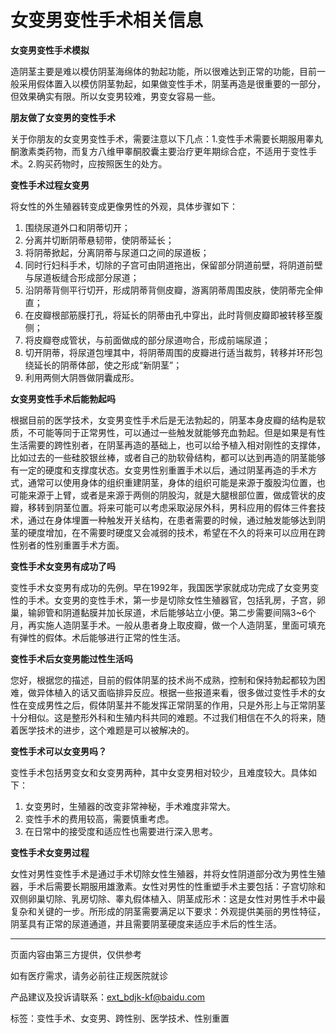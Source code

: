 # 女变男变性手术相关信息

**女变男变性手术模拟**

造阴茎主要是难以模仿阴茎海绵体的勃起功能，所以很难达到正常的功能，目前一般采用假体置入以模仿阴茎勃起，如果做变性手术，阴茎再造是很重要的一部分，但效果确实有限。所以女变男较难，男变女容易一些。

**朋友做了女变男的变性手术**

关于你朋友的女变男变性手术，需要注意以下几点：1.变性手术需要长期服用睾丸酮激素类药物，而复方八维甲睾酮胶囊主要治疗更年期综合症，不适用于变性手术。2.购买药物时，应按照医生的处方。

**变性手术过程女变男**

将女性的外生殖器转变成更像男性的外观，具体步骤如下：
1. 围绕尿道外口和阴蒂切开；
2. 分离并切断阴蒂悬韧带，使阴蒂延长；
3. 将阴蒂掀起，分离阴蒂与尿道口之间的尿道板；
4. 同时行妇科手术，切除的子宫可由阴道拖出，保留部分阴道前壁，将阴道前壁与尿道板缝合形成部分尿道；
5. 沿阴蒂背侧平行切开，形成阴蒂背侧皮瓣，游离阴蒂周围皮肤，使阴蒂完全伸直；
6. 在皮瓣根部筋膜打孔，将延长的阴蒂由孔中穿出，此时背侧皮瓣即被转移至腹侧；
7. 将皮瓣卷成管状，与前面做成的部分尿道吻合，形成前端尿道；
8. 切开阴蒂，将尿道包埋其中，将阴蒂周围的皮瓣进行适当裁剪，转移并环形包绕延长的阴蒂体部，使之形成“新阴茎”；
9. 利用两侧大阴唇做阴囊成形。

**女变男变性手术后能勃起吗**

根据目前的医学技术，女变男变性手术后是无法勃起的，阴茎本身皮瓣的结构是软质，不可能等同于正常男性，可以通过一些触发就能够充血勃起。但是如果是有性生活需要的跨性别者，在阴茎再造的基础上，也可以给予植入相对刚性的支撑体，比如过去的一些硅胶银丝棒，或者自己的肋软骨结构，都可以达到再造的阴茎能够有一定的硬度和支撑度状态。女变男性别重置手术以后，通过阴茎再造的手术方式，通常可以使用身体的组织重建阴茎，身体的组织可能是来源于腹股沟位置，也可能来源于上臂，或者是来源于两侧的阴股沟，就是大腿根部位置，做成管状的皮瓣，移转到阴茎位置。将来可能可以考虑采取泌尿外科，男科应用的假体三件套技术，通过在身体埋置一种触发开关结构，在患者需要的时候，通过触发能够达到阴茎的硬度增加，在不需要时硬度又会减弱的技术，希望在不久的将来可以应用在跨性别者的性别重置手术方面。

**变性手术女变男有成功了吗**

变性手术女变男有成功的先例。早在1992年，我国医学家就成功完成了女变男变性的手术。女变男的变性手术，第一步是切除女性生殖器官，包括乳房，子宫，卵巢，输卵管和阴道黏膜并加长尿道，术后能够站立小便。第二步需要间隔3~6个月，再实施人造阴茎手术。一般从患者身上取皮瓣，做一个人造阴茎，里面可填充有弹性的假体。术后能够进行正常的性生活。

**变性手术后女变男能过性生活吗**

您好，根据您的描述，目前的假体阴茎的技术尚不成熟，控制和保持勃起都较为困难，做异体植入的话又面临排异反应。根据一些报道来看，很多做过变性手术的女性在变成男性之后，假体阴茎并不能发挥正常阴茎的作用，只是外形上与正常阴茎十分相似。这是整形外科和生殖内科共同的难题。不过我们相信在不久的将来，随着医学技术的进步，这个难题是可以被解决的。

**变性手术可以女变男吗？**

变性手术包括男变女和女变男两种，其中女变男相对较少，且难度较大。具体如下：
1. 女变男时，生殖器的改变非常神秘，手术难度非常大。
2. 变性手术的费用较高，需要慎重考虑。
3. 在日常中的接受度和适应性也需要进行深入思考。

**变性手术女变男过程**

女性对男性变性手术是通过手术切除女性生殖器，并将女性阴道部分改为男性生殖器，手术后需要长期服用雄激素。女性对男性的性重塑手术主要包括：子宫切除和双侧卵巢切除、乳房切除、睾丸假体植入、阴茎成形术：这是女性对男性手术中最复杂和关键的一步。所形成的阴茎需要满足以下要求：外观提供美丽的男性特征，阴茎具有正常的尿道通道，并且需要阴茎硬度来适应手术后的性生活。

---

页面内容由第三方提供，仅供参考

如有医疗需求，请务必前往正规医院就诊

产品建议及投诉请联系：ext_bdjk-kf@baidu.com

标签：变性手术、女变男、跨性别、医学技术、性别重置